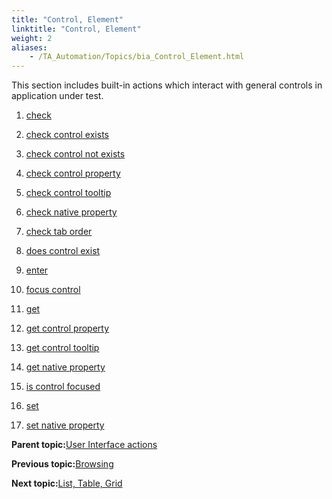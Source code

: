 ```yaml
--- 
title: "Control, Element"
linktitle: "Control, Element"
weight: 2
aliases: 
    - /TA_Automation/Topics/bia_Control_Element.html
---
```


This section includes built-in actions which interact with general controls in application under test.

1.  [check](/TA_Automation/Topics/bia_check.html)  

2.  [check control exists](/TA_Automation/Topics/bia_check_control_exists.html)  

3.  [check control not exists](/TA_Automation/Topics/bia_check_control_not_exists.html)  

4.  [check control property](/TA_Automation/Topics/bia_check_control_property.html)  

5.  [check control tooltip](/TA_Automation/Topics/bia_check_control_tooltip.html)  

6.  [check native property](/TA_Automation/Topics/bia_check_native_property.html)  

7.  [check tab order](/TA_Automation/Topics/bia_check_tab_order.html)  

8.  [does control exist](/TA_Automation/Topics/bia_does_control_exist.html)  

9.  [enter](/TA_Automation/Topics/bia_enter.html)  

10. [focus control](/TA_Automation/Topics/bia_focus_control.html)  

11. [get](/TA_Automation/Topics/bia_get.html)  

12. [get control property](/TA_Automation/Topics/bia_get_control_property.html)  

13. [get control tooltip](/TA_Automation/Topics/bia_get_control_tooltip.html)  

14. [get native property](/TA_Automation/Topics/bia_get_native_property.html)  

15. [is control focused](/TA_Automation/Topics/bia_is_control_focused.html)  

16. [set](/TA_Automation/Topics/bia_set.html)  

17. [set native property](/TA_Automation/Topics/bia_set_native_property.html)  


**Parent topic:**[User Interface actions](/TA_Automation/Topics/bia_User_Interface.html)

**Previous topic:**[Browsing](/TA_Automation/Topics/bia_browsing.html)

**Next topic:**[List, Table, Grid](/TA_Automation/Topics/bia_List_Table_Grid.html)

